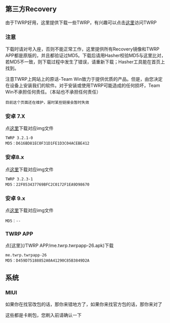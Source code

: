 ## 第三方Recovery

由于TWRP好用，这里提供下载一些TWRP，有兴趣可以点击[这里](https://twrp.me/)访问TWRP

### 注意

下载时请对号入座，否则不能正常工作，这里提供所有Recovery镜像和TWRP APP都是原版的，并且都验证过MD5。下载后请用Hasher校验MD5与这里比对，若MD5不一致，则下载过程中发生了错误，请重新下载；Hasher工具能在首页上找到。

注意TWRP上网站上的原话-Team Win致力于提供优质的产品。但是，由您决定在设备上安装我们的软件。对于安装或使用TWRP可能造成的任何损坏，Team Win不承担任何责任。（本站也不承担任何责任）

```
目前这个页面还在维护，届时某些链接会暂时失效
```

### 安卓 7.X

点[这里](https:\/\/development2.baidupan.com\/032611bb\/2020\/03\/26\/0d1245c7e858363185059b4c8d25db22.img?st=UrKVkJchh0po38O7Rib4LA&e=1585195734&b=AScMewd1B3JWLgJnVykCNFMoAWwEKFBmUy0AfgBmXjsAO1svV3pVHlUuU2wLNlc0&fi=19621722&up="})下载对应img文件

```
TWRP 3.2.1-0
MD5：D616BD81EC0F31D1FE1D3C04ACEBE412
```

### 安卓8.x

点[这里](/Now_Upgrading)下载对应img文件

```
TWRP 3.2.3-1
MD5：22F053437769BFC2C0172F1EA9D98670
```

### 安卓 9.x

点[这里](/Now_Upgrading)下载对应img文件

```
MD5：--
```

### TWRP APP

点[这里](/TWRP APP/me.twrp.twrpapp-26.apk)下载

```
me.twrp.twrpapp-26
MD5：D459D75188852A0A41290C85B3849D2A
```

## 系统

### MIUI

如果你在找官改包的话，那你来错地方了，如果你来找官方包的话，那你来对了

这些都是卡刷包，您刷入前请确认一下
